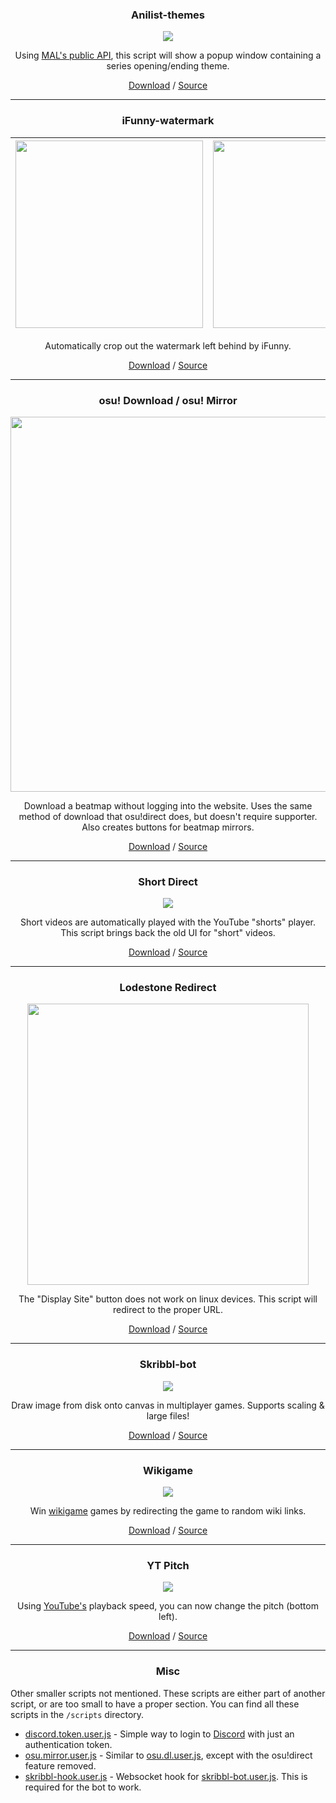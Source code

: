 <h3 align="center">Anilist-themes</h3>
<p align="center">
    <img src="https://raw.githubusercontent.com/Cyan903/Static-github/main/Userscripts/README/anilist-themes.gif" />
</p>

<p align="center">
    Using <a href="https://myanimelist.net/apiconfig/references/api/v2">MAL's public API</a>, this script will show a popup window containing a series opening/ending theme.
</p>

<p align="center">
    <a href="https://github.com/Cyan903/Userscripts/raw/main/scripts/anilist-themes.user.js">Download</a> / <a href="https://github.com/Cyan903/Userscripts/blob/main/scripts/anilist-themes.user.js">Source</a> 
</p>

---

<h3 align="center">iFunny-watermark</h3>
<div align="center">

| <img src="https://raw.githubusercontent.com/Cyan903/Static-github/main/Userscripts/README/ifunny-download-watermark.png" width="300" height="300"> | <img src="https://raw.githubusercontent.com/Cyan903/Static-github/main/Userscripts/README/ifunny-download.png" width="300" height="300"> |
| -------------------------------------------------------------------------------------------------------------------------------------------------- | ---------------------------------------------------------------------------------------------------------------------------------------- |

</div>

<p align="center">
    Automatically crop out the watermark left behind by iFunny.
</p>

<p align="center">
    <a href="https://github.com/Cyan903/Userscripts/raw/main/scripts/ifunny-download-watermark.user.js">Download</a> / <a href="https://github.com/Cyan903/Userscripts/blob/main/scripts/ifunny-download-watermark.user.js">Source</a> 
</p>

---

<h3 align="center">osu! Download / osu! Mirror</h3>
<p align="center">
    <img src="https://raw.githubusercontent.com/Cyan903/Static-github/main/Userscripts/README/osu.dl.png" height="600" />
</p>

<p align="center">
    Download a beatmap without logging into the website. Uses the same method of download that osu!direct does, but doesn't require supporter. Also creates buttons for beatmap mirrors.
</p>

<p align="center">
    <a href="https://github.com/Cyan903/Userscripts/raw/main/scripts/osu.dl.user.js">Download</a> / <a href="https://github.com/Cyan903/Userscripts/blob/main/scripts/osu.dl.user.js">Source</a> 
</p>

---

<h3 align="center">Short Direct</h3>
<p align="center">
    <img src="https://raw.githubusercontent.com/Cyan903/Static-github/main/Userscripts/README/short-direct.png" />
</p>

<p align="center">
    Short videos are automatically played with the YouTube "shorts" player. This script brings back the old UI for "short" videos.
</p>

<p align="center">
    <a href="https://github.com/Cyan903/Userscripts/raw/main/scripts/short-direct.user.js">Download</a> / <a href="https://github.com/Cyan903/Userscripts/blob/main/scripts/short-direct.user.js">Source</a> 
</p>

---

<h3 align="center">Lodestone Redirect</h3>
<p align="center">
    <img src="https://raw.githubusercontent.com/Cyan903/Static-github/main/Userscripts/README/lodestone-fix.png" height="450" />
</p>

<p align="center">
    The "Display Site" button does not work on linux devices. This script will redirect to the proper URL.
</p>

<p align="center">
    <a href="https://github.com/Cyan903/Userscripts/raw/main/scripts/lodestone-redirect.user.js">Download</a> / <a href="https://github.com/Cyan903/Userscripts/blob/main/scripts/lodestone-redirect.user.js">Source</a> 
</p>

---

<h3 align="center">Skribbl-bot</h3>
<p align="center">
    <img src="https://raw.githubusercontent.com/Cyan903/Static-github/main/Userscripts/README/skribbl-bot.png" />
</p>

<p align="center">
    Draw image from disk onto canvas in multiplayer games. Supports scaling & large files!
</p>

<p align="center">
    <a href="https://github.com/Cyan903/Userscripts/raw/main/scripts/skribbl-bot.user.js">Download</a> / <a href="https://github.com/Cyan903/Userscripts/blob/main/scripts/skribbl-bot.user.js">Source</a> 
</p>

---

<h3 align="center">Wikigame</h3>
<p align="center">
    <img src="https://raw.githubusercontent.com/Cyan903/Static-github/main/Userscripts/README/wikigame.gif" />
</p>

<p align="center">
    Win <a href="https://www.thewikigame.com/">wikigame</a> games by redirecting the game to random wiki links.
</p>

<p align="center">
    <a href="https://github.com/Cyan903/Userscripts/raw/main/scripts/wikigame.user.js">Download</a> / <a href="https://github.com/Cyan903/Userscripts/blob/main/scripts/wikigame.user.js">Source</a> 
</p>

---

<h3 align="center">YT Pitch</h3>
<p align="center">
    <img src="https://raw.githubusercontent.com/Cyan903/Static-github/main/Userscripts/README/yt-pitch.png" />
</p>

<p align="center">
    Using <a href="https://www.youtube.com">YouTube's</a> playback speed, you can now change the pitch (bottom left).
</p>

<p align="center">
    <a href="https://github.com/Cyan903/Userscripts/raw/main/scripts/yt-pitch.user.js">Download</a> / <a href="https://github.com/Cyan903/Userscripts/blob/main/scripts/yt-pitch.user.js">Source</a> 
</p>

---

<h3 align="center">Misc</h3>

Other smaller scripts not mentioned. These scripts are either part of another script, or are too small to have a proper section. You can find all these scripts in the `/scripts` directory.

-   [discord.token.user.js](https://github.com/Cyan903/Userscripts/blob/main/scripts/discord.token.user.js) - Simple way to login to [Discord](https://discord.com/) with just an authentication token.
-   [osu.mirror.user.js](https://github.com/Cyan903/Userscripts/blob/main/scripts/osu.mirror.user.js) - Similar to [osu.dl.user.js](https://github.com/Cyan903/Userscripts/blob/main/scripts/osu.dl.user.js), except with the osu!direct feature removed.
-   [skribbl-hook.user.js](https://github.com/Cyan903/Userscripts/blob/main/scripts/skribbl-hook.user.js) - Websocket hook for [skribbl-bot.user.js](https://github.com/Cyan903/Userscripts/blob/main/scripts/skribbl-bot.user.js). This is required for the bot to work.
